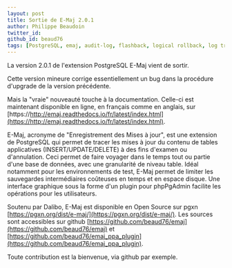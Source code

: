 ```yaml
---
layout: post
title: Sortie de E-Maj 2.0.1 
author: Philippe Beaudoin
twitter_id:
github_id: beaud76
tags: [PostgreSQL, emaj, audit-log, flashback, logical rollback, log trigger, table log]
---
```


La version 2.0.1 de l'extension PostgreSQL E-Maj vient de sortir.

Cette version mineure corrige essentiellement un bug dans la procédure d'upgrade de la version précédente. 

Mais la "vraie" nouveauté touche à la documentation. Celle-ci est maintenant disponible en ligne, en français comme en anglais, sur [https://http://emaj.readthedocs.io/fr/latest/index.html](https://http://emaj.readthedocs.io/fr/latest/index.html).

<!--MORE-->

E-Maj, acronyme de "Enregistrement des Mises à jour", est une extension de PostgreSQL qui permet de tracer les mises à jour du contenu de tables applicatives (INSERT/UPDATE/DELETE) à des fins d'examen ou d'annulation. Ceci permet de faire voyager dans le temps tout ou partie d'une base de données, avec une granularité de niveau table. Idéal notamment pour les environnements de test, E-Maj permet de limiter les sauvegardes intermédiaires coûteuses en temps et en espace disque. Une interface graphique sous la forme d'un plugin pour phpPgAdmin facilite les opérations pour les utilisateurs.

Soutenu par Dalibo, E-Maj est disponible en Open Source sur pgxn [https://pgxn.org/dist/e-maj/](https://pgxn.org/dist/e-maj/). Les sources sont accessibles sur github [https://github.com/beaud76/emaj](https://github.com/beaud76/emaj) et [https://github.com/beaud76/emaj_ppa_plugin](https://github.com/beaud76/emaj_ppa_plugin).

Toute contribution est la bienvenue, via github par exemple.

